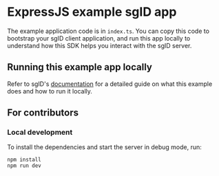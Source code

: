 # ExpressJS example sgID app

The example application code is in `index.ts`. You can copy this code to bootstrap your sgID client application, and run this app locally to understand how this SDK helps you interact with the sgID server.

## Running this example app locally

Refer to sgID's [documentation](https://docs.id.gov.sg/integrations-with-sgid/typescript-javascript/framework-guides/express-with-single-page-app-frontend) for a detailed guide on what this example does and how to run it locally.

## For contributors

### Local development

To install the dependencies and start the server in debug mode, run:

```
npm install
npm run dev
```
